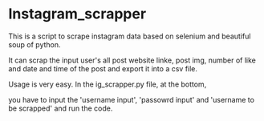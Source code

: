 # Instagram_scrapper

This is a script to scrape instagram data based on selenium and beautiful soup of python.

It can scrap the input user's all post website linke, post img, number of like and date and time of the post and export it into a csv file.

Usage is very easy. In the ig_scrapper.py file, at the bottom,
  
  you have to input the 'username input', 'passowrd input' and 'username to be scrapped' and run the code.
  
  
